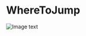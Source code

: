 # WhereToJump
![Image text](https://github.com/TZYGOOOOOOAL/WhereToJump/blob/master/README/result.gif)